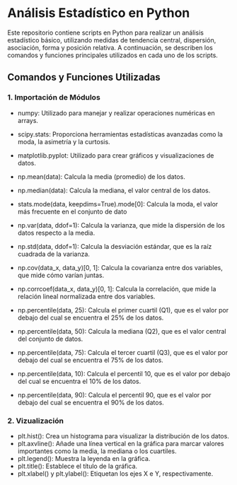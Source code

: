 # Análisis Estadístico en Python

Este repositorio contiene scripts en Python para realizar un análisis estadístico básico, utilizando medidas de tendencia central, dispersión, asociación, forma y posición relativa. A continuación, se describen los comandos y funciones principales utilizados en cada uno de los scripts.

## Comandos y Funciones Utilizadas

### 1. Importación de Módulos

- numpy: Utilizado para manejar y realizar operaciones numéricas en arrays.
- scipy.stats: Proporciona herramientas estadísticas avanzadas como la moda, la asimetría y la curtosis.
- matplotlib.pyplot: Utilizado para crear gráficos y visualizaciones de datos.


- np.mean(data): Calcula la media (promedio) de los datos.
- np.median(data): Calcula la mediana, el valor central de los datos.
- stats.mode(data, keepdims=True).mode[0]: Calcula la moda, el valor más frecuente en el conjunto de dato

- np.var(data, ddof=1): Calcula la varianza, que mide la dispersión de los datos respecto a la media.
- np.std(data, ddof=1): Calcula la desviación estándar, que es la raíz cuadrada de la varianza.

- np.cov(data_x, data_y)[0, 1]: Calcula la covarianza entre dos variables, que mide cómo varían juntas.
- np.corrcoef(data_x, data_y)[0, 1]: Calcula la correlación, que mide la relación lineal normalizada entre dos variables.


- np.percentile(data, 25): Calcula el primer cuartil (Q1), que es el valor por debajo del cual se encuentra el 25% de los datos.
- np.percentile(data, 50): Calcula la mediana (Q2), que es el valor central del conjunto de datos.
- np.percentile(data, 75): Calcula el tercer cuartil (Q3), que es el valor por debajo del cual se encuentra el 75% de los datos.
- np.percentile(data, 10): Calcula el percentil 10, que es el valor por debajo del cual se encuentra el 10% de los datos.
- np.percentile(data, 90): Calcula el percentil 90, que es el valor por debajo del cual se encuentra el 90% de los datos.

### 2. Vizualización 

- plt.hist(): Crea un histograma para visualizar la distribución de los datos.
- plt.axvline(): Añade una línea vertical en la gráfica para marcar valores importantes como la media, la mediana o los cuartiles.
- plt.legend(): Muestra la leyenda en la gráfica.
- plt.title(): Establece el título de la gráfica.
- plt.xlabel() y plt.ylabel(): Etiquetan los ejes X e Y, respectivamente.
